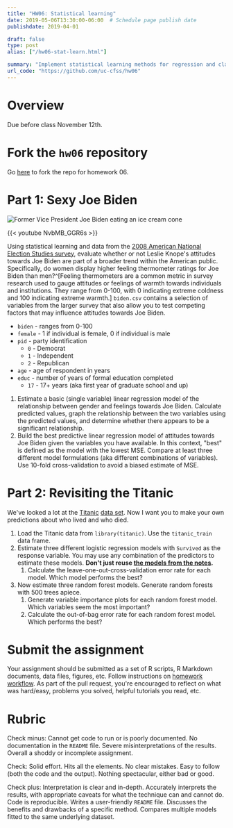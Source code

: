 ```yaml
---
title: "HW06: Statistical learning"
date: 2019-05-06T13:30:00-06:00  # Schedule page publish date
publishdate: 2019-04-01

draft: false
type: post
alias: ["/hw06-stat-learn.html"]

summary: "Implement statistical learning methods for regression and classification."
url_code: "https://github.com/uc-cfss/hw06"
---
```




# Overview

Due before class November 12th.

# Fork the `hw06` repository

Go [here](https://github.com/uc-cfss/hw06) to fork the repo for homework 06.

# Part 1: Sexy Joe Biden

![Former Vice President Joe Biden eating an ice cream cone](images/biden.jpg)

{{< youtube NvbMB_GGR6s >}}

Using statistical learning and data from the [2008 American National Election Studies survey](http://www.electionstudies.org/), evaluate whether or not Leslie Knope's attitudes towards Joe Biden are part of a broader trend within the American public. Specifically, do women display higher feeling thermometer ratings for Joe Biden than men?^[Feeling thermometers are a common metric in survey research used to gauge attitudes or feelings of warmth towards individuals and institutions. They range from 0-100, with 0 indicating extreme coldness and 100 indicating extreme warmth.] `biden.csv` contains a selection of variables from the larger survey that also allow you to test competing factors that may influence attitudes towards Joe Biden.

* `biden` - ranges from 0-100
* `female` - 1 if individual is female, 0 if individual is male
* `pid` - party identification
    * `0` - Democrat
    * `1` - Independent
    * `2` - Republican
* `age` - age of respondent in years
* `educ` - number of years of formal education completed
    * `17` - 17+ years (aka first year of graduate school and up)

1. Estimate a basic (single variable) linear regression model of the relationship between gender and feelings towards Joe Biden. Calculate predicted values, graph the relationship between the two variables using the predicted values, and determine whether there appears to be a significant relationship.
1. Build the best predictive linear regression model of attitudes towards Joe Biden given the variables you have available. In this context, "best" is defined as the model with the lowest MSE. Compare at least three different model formulations (aka different combinations of variables). Use 10-fold cross-validation to avoid a biased estimate of MSE.

# Part 2: Revisiting the Titanic

We've looked a lot at the [Titanic](stat003_logistic_regression.html) [data set](stat004_decision_trees.html). Now I want you to make your own predictions about who lived and who died.

1. Load the Titanic data from `library(titanic)`. Use the `titanic_train` data frame.
1. Estimate three different logistic regression models with `Survived` as the response variable. You may use any combination of the predictors to estimate these models. **Don't just reuse [the models from the notes](stat003_logistic_regression.html#logistic_regression).**
    1. Calculate the leave-one-out-cross-validation error rate for each model. Which model performs the best?
1. Now estimate three random forest models. Generate random forests with 500 trees apiece.
    1. Generate variable importance plots for each random forest model. Which variables seem the most important?
    1. Calculate the out-of-bag error rate for each random forest model. Which performs the best?

# Submit the assignment

Your assignment should be submitted as a set of R scripts, R Markdown documents, data files, figures, etc. Follow instructions on [homework workflow](hw00_homework_guidelines.html#homework_workflow). As part of the pull request, you're encouraged to reflect on what was hard/easy, problems you solved, helpful tutorials you read, etc.

# Rubric

Check minus: Cannot get code to run or is poorly documented. No documentation in the `README` file. Severe misinterpretations of the results. Overall a shoddy or incomplete assignment.

Check: Solid effort. Hits all the elements. No clear mistakes. Easy to follow (both the code and the output). Nothing spectacular, either bad or good.

Check plus: Interpretation is clear and in-depth. Accurately interprets the results, with appropriate caveats for what the technique can and cannot do. Code is reproducible. Writes a user-friendly `README` file. Discusses the benefits and drawbacks of a specific method. Compares multiple models fitted to the same underlying dataset.

